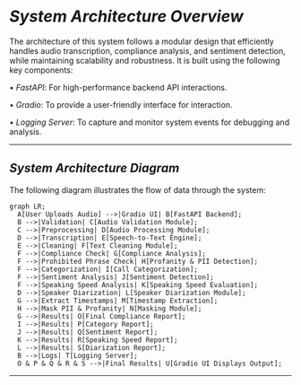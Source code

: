 # *System Architecture Overview*

The architecture of this system follows a modular design that efficiently handles audio transcription, compliance analysis, and sentiment detection, while maintaining scalability and robustness. It is built using the following key components:

•⁠  ⁠*FastAPI*: For high-performance backend API interactions.

•⁠  ⁠*Gradio*: To provide a user-friendly interface for interaction.

•⁠  ⁠*Logging Server*: To capture and monitor system events for debugging and analysis.

---
## *System Architecture Diagram*

The following diagram illustrates the flow of data through the system:

```mermaid
graph LR;
  A[User Uploads Audio] -->|Gradio UI| B[FastAPI Backend];
  B -->|Validation| C[Audio Validation Module];
  C -->|Preprocessing| D[Audio Processing Module];
  D -->|Transcription| E[Speech-to-Text Engine];
  E -->|Cleaning| F[Text Cleaning Module];
  F -->|Compliance Check| G[Compliance Analysis];
  F -->|Prohibited Phrase Check| H[Profanity & PII Detection];
  F -->|Categorization| I[Call Categorization];
  F -->|Sentiment Analysis| J[Sentiment Detection];
  F -->|Speaking Speed Analysis| K[Speaking Speed Evaluation];
  D -->|Speaker Diarization| L[Speaker Diarization Module];
  G -->|Extract Timestamps| M[Timestamp Extraction];
  H -->|Mask PII & Profanity| N[Masking Module];
  G -->|Results| O[Final Compliance Report];
  I -->|Results| P[Category Report];
  J -->|Results| Q[Sentiment Report];
  K -->|Results| R[Speaking Speed Report];
  L -->|Results| S[Diarization Report];
  B -->|Logs| T[Logging Server];
  O & P & Q & R & S -->|Final Results| U[Gradio UI Displays Output];
```

---
